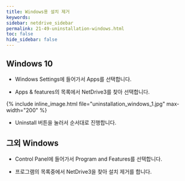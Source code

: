 ```yaml
---
title: Windows용 설치 제거
keywords:
sidebar: netdrive_sidebar
permalink: 21-49-uninstallation-windows.html
toc: false
hide_sidebar: false
---
```


Windows 10
------------------
- Windows Settings에 들어가서 Apps를 선택합니다. 

- Apps & features의 목록에서 NetDrive3를 찾아 선택합니다.


{% include inline_image.html file="uninstallation_windows_1.jpg" max-width="200" %}


- Uninstall 버튼을 눌러서 순서대로 진행합니다.



그외 Windows
------------------

- Control Panel에 들어가서 Program and Features를 선택합니다.

- 프로그램의 목록중에서 NetDrive3을 찾아 설치 제거를 합니다.


